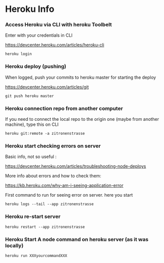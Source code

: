 # Heroku Info

### Access Heroku via CLI with heroku Toolbelt

Enter with your credentials in CLI

https://devcenter.heroku.com/articles/heroku-cli

```
heroku login
```


### Heroku deploy (pushing)

When logged, push your commits to heroku master for starting the deploy

https://devcenter.heroku.com/articles/git

```
git push heroku master
```


### Heroku connection repo from another computer

If you need to connect the local repo to the origin one (maybe from another machine), type this on CLI

```
heroku git:remote -a zitronenstrasse
```


### Heroku start checking errors on server

Basic info, not so useful :

https://devcenter.heroku.com/articles/troubleshooting-node-deploys


More info about errors and how to check them:

https://kb.heroku.com/why-am-i-seeing-application-error


First command to run for seeing error on server. here you start

```
heroku logs --tail --app zitronenstrasse
```

### Heroku re-start server

```
heroku restart --app zitronenstrasse
```

### Heroku Start A node command on heroku server (as it was locally)

```
heroku run XXXyourcommandXXX
```
